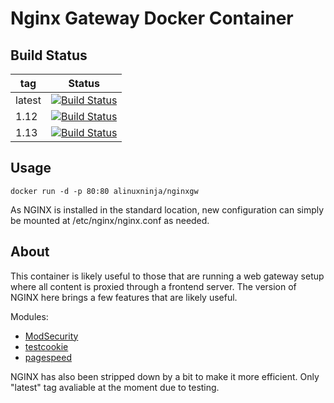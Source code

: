 # Nginx Gateway Docker Container

## Build Status

| tag           | Status                                                                                                                                  |
| ------------- | --------------------------------------------------------------------------------------------------------------------------------------- |
| latest        | [![Build Status](https://travis-ci.org/ALinuxNinja/docker-nginxgw.svg?branch=latest)](https://travis-ci.org/ALinuxNinja/docker-nginxgw) |
| 1.12          | [![Build Status](https://travis-ci.org/ALinuxNinja/docker-nginxgw.svg?branch=1.12)](https://travis-ci.org/ALinuxNinja/docker-nginxgw)   |
| 1.13          | [![Build Status](https://travis-ci.org/ALinuxNinja/docker-nginxgw.svg?branch=1.13)](https://travis-ci.org/ALinuxNinja/docker-nginxgw)   |

## Usage
```
docker run -d -p 80:80 alinuxninja/nginxgw
```
As NGINX is installed in the standard location, new configuration can simply be mounted at /etc/nginx/nginx.conf as needed.

## About
This container is likely useful to those that are running a web gateway setup where all content is proxied through a frontend server.
The version of NGINX here brings a few features that are likely useful.

Modules:
- [ModSecurity](https://github.com/SpiderLabs/ModSecurity-nginx)
- [testcookie](https://github.com/kyprizel/testcookie-nginx-module)
- [pagespeed](https://github.com/pagespeed/ngx_pagespeed)

NGINX has also been stripped down by a bit to make it more efficient. Only "latest" tag avaliable at the moment due to testing.
